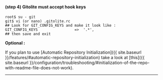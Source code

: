 #### **(step 4)** Gitolite must accept hook keys

    root$ su - git
    git$ vi (or nano) .gitolite.rc
    ## Look for GIT_CONFIG_KEYS and make it look like :
    GIT_CONFIG_KEYS                 =>  '.*',
    ## then save and exit

**Optional :**

If you plan to use [Automatic Repository Initialization]({{ site.baseurl }}/features/#automatic-repository-initialization) take a look at [this]({{ site.baseurl }}/configuration/troubleshooting/#initialization-of-the-repo-with-readme-file-does-not-work).

***
